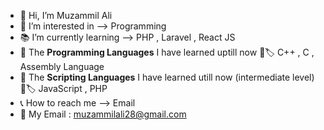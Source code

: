 - 👋 Hi, I’m Muzammil Ali
- 👀 I’m interested in --> Programming
- :books: I’m currently learning --> PHP , Laravel , React JS
- :pencil: The <b>Programming Languages</b> I have learned uptill now :pencil::label: C++ , C , Assembly Language
- :pencil: The <b>Scripting Languages</b> I have learned utill now (intermediate level) :pencil::label: JavaScript , PHP
- :telephone_receiver: How to reach me --> Email
- :email: My Email : muzammilali28@gmail.com

<!---
muzammilali28/muzammilali28 is a ✨ special ✨ repository because its `README.md` (this file) appears on your GitHub profile.
You can click the Preview link to take a look at your changes.
--->
